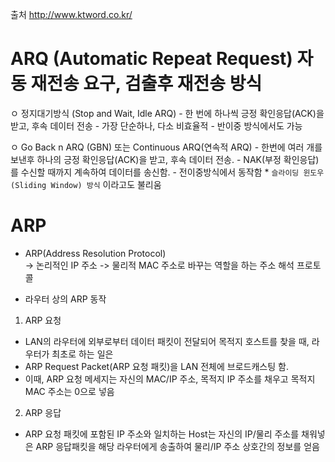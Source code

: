 출처 http://www.ktword.co.kr/

# ARQ (Automatic Repeat Request) 자동 재전송 요구, 검출후 재전송 방식
ㅇ 정지대기방식 (Stop and Wait, Idle ARQ)
     - 한 번에 하나씩 긍정 확인응답(ACK)을 받고, 후속 데이터 전송
     - 가장 단순하나, 다소 비효율적
     - 반이중 방식에서도 가능
 
  ㅇ Go Back n ARQ (GBN) 또는 Continuous ARQ(연속적 ARQ)
     - 한번에 여러 개를 보낸후 하나의 긍정 확인응답(ACK)을 받고, 후속 데이터 전송.
     - NAK(부정 확인응답)를 수신할 때까지 계속하여 데이터를 송신함.
     - 전이중방식에서 동작함
     * `슬라이딩 윈도우 (Sliding Window) 방식` 이라고도 불리움
# ARP
* ARP(Address Resolution Protocol)   
-> 논리적인 IP 주소 -> 물리적 MAC 주소로 바꾸는 역할을 하는 주소 해석 프로토콜   

* 라우터 상의 ARP 동작   
1. ARP 요청   
* LAN의 라우터에 외부로부터 데이터 패킷이 전달되어 목적지 호스트를 찾을 때, 라우터가 최초로 하는 일은   
* ARP Request Packet(ARP 요청 패킷)을 LAN 전체에 브로드캐스팅 함.    
* 이때, ARP 요청 메세지는 자신의 MAC/IP 주소, 목적지 IP 주소를 채우고 목적지 MAC 주소는 0으로 넣음   

2. ARP 응답   
* ARP 요청 패킷에 포함된 IP 주소와 일치하는 Host는 자신의 IP/물리 주소를 채워넣은 ARP 응답패킷을 해당 라우터에게 송출하여 물리/IP 주소 상호간의 정보를 얻음   

